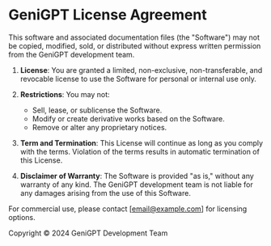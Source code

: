 # GeniGPT License Agreement

This software and associated documentation files (the "Software") may not be copied, modified, sold, or distributed without express written permission from the GeniGPT development team.

1. **License**: You are granted a limited, non-exclusive, non-transferable, and revocable license to use the Software for personal or internal use only.

2. **Restrictions**: You may not:
   - Sell, lease, or sublicense the Software.
   - Modify or create derivative works based on the Software.
   - Remove or alter any proprietary notices.

3. **Term and Termination**: This License will continue as long as you comply with the terms. Violation of the terms results in automatic termination of this License.

4. **Disclaimer of Warranty**: The Software is provided "as is," without any warranty of any kind. The GeniGPT development team is not liable for any damages arising from the use of this Software.

For commercial use, please contact [email@example.com] for licensing options.

Copyright © 2024 GeniGPT Development Team
